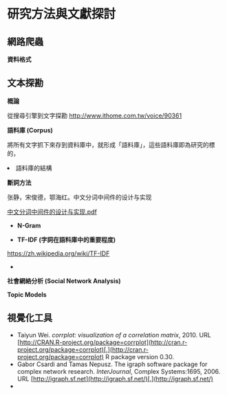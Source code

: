 # 研究方法與文獻探討

## 網路爬蟲

**資料格式**

## 文本探勘

**概論**

從搜尋引擎到文字探勘 [](http://www.ithome.com.tw/voice/90361)http://www.ithome.com.tw/voice/90361

**語料庫 (Corpus)**

將所有文字抓下來存到資料庫中，就形成「語料庫」，這些語料庫即為研究的標的，
<undefined><li>語料庫的結構</li></undefined>

**斷詞方法**

张静，宋俊德，鄂海红。中文分词中间件的设计与实现

[中文分词中间件的设计与实现.pdf](https://www.dropbox.com/s/e7pyodt7zfbb88b/%E4%B8%AD%E6%96%87%E5%88%86%E8%AF%8D%E4%B8%AD%E9%97%B4%E4%BB%B6%E7%9A%84%E8%AE%BE%E8%AE%A1%E4%B8%8E%E5%AE%9E%E7%8E%B0.pdf?dl=0)

*   **N-Gram**

*   **TF-IDF (字詞在語料庫中的重要程度)**

[](https://zh.wikipedia.org/wiki/TF-IDF)https://zh.wikipedia.org/wiki/TF-IDF

*

**社會網絡分析 (Social Network Analysis)**

**Topic Models**

## 視覺化工具

*   Taiyun  Wei.   _corrplot:   visualization  of  a correlation  matrix_,  2010.   URL  [](http://CRAN.R-project.org/package=corrplot)[http://CRAN.R-project.org/package=corrplot](http://cran.r-project.org/package=corrplot)[.](http://cran.r-project.org/package=corrplot) R package version 0.30.
*   Gabor Csardi and Tamas Nepusz. The igraph software package for complex network research. _InterJournal_,  Complex Systems:1695, 2006. URL [](http://igraph.sf.net)[http://igraph.sf.net](http://igraph.sf.net/)[.](http://igraph.sf.net/)
*
